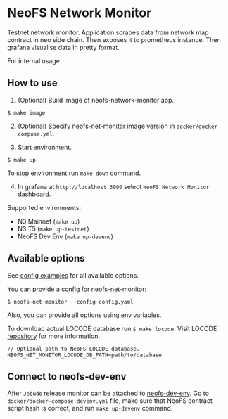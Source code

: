 # NeoFS Network Monitor

Testnet network monitor. Application scrapes data from network map contract in
neo side chain. Then exposes it to prometheus instance. Then grafana visualise 
data in pretty format.

For internal usage.

## How to use 

1. (Optional) Build image of neofs-network-monitor app.

```
$ make image
```

2. (Optional) Specify neofs-net-monitor image version in `docker/docker-compose.yml`.

3. Start environment.

```
$ make up
```

To stop environment run `make down` command.

4. In grafana at `http://localhost:3000` select `NeoFS Network Monitor`
dashboard.

Supported environments:
- N3 Mainnet (`make up`)
- N3 T5 (`make up-testnet`)
- NeoFS Dev Env (`make up-devenv`)
   
## Available options

See [config examples](./config) for all available options.

You can provide a config for neofs-net-monitor:

```shell
$ neofs-net-monitor --config config.yaml
```

Also, you can provide all options using env variables.

To download actual LOCODE database run `$ make locode`.
Visit LOCODE [repository](https://github.com/nspcc-dev/neofs-locode-db) for more information.

```
// Optional path to NeoFS LOCODE database.
NEOFS_NET_MONITOR_LOCODE_DB_PATH=path/to/database
``` 

## Connect to neofs-dev-env

After `Jebudo` release monitor can be attached to 
[neofs-dev-env](https://github.com/nspcc-dev/neofs-dev-env). Go to 
`docker/docker-compose.devenv.yml` file, make sure that NeoFS contract script
hash is correct, and run `make up-devenv` command.
